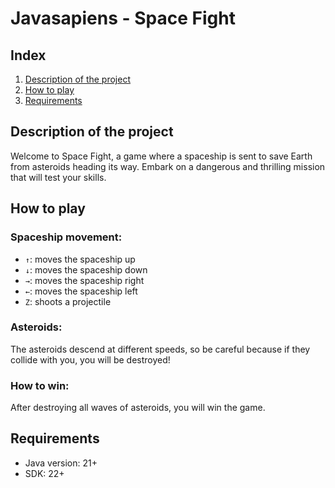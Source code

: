 # Javasapiens - Space Fight

## Index
1. [Description of the project](#description-of-the-project)
2. [How to play](#how-to-play)
3. [Requirements](#requirements)

## Description of the project
Welcome to Space Fight, a game where a spaceship is sent to save Earth from asteroids heading its way. Embark on a dangerous and thrilling mission that will test your skills.

## How to play
### Spaceship movement:
- `↑`: moves the spaceship up
- `↓`: moves the spaceship down
- `→`: moves the spaceship right
- `←`: moves the spaceship left
- `Z`: shoots a projectile

### Asteroids:
The asteroids descend at different speeds, so be careful because if they collide with you, you will be destroyed!

### How to win:
After destroying all waves of asteroids, you will win the game.

## Requirements
- Java version: 21+
- SDK: 22+
